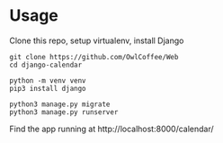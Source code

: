 # Usage
Clone this repo, setup virtualenv, install Django
```
git clone https://github.com/OwlCoffee/Web
cd django-calendar

python -m venv venv
pip3 install django

python3 manage.py migrate
python3 manage.py runserver
```
Find the app running at http://localhost:8000/calendar/